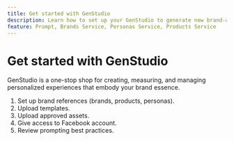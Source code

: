 ```yaml
---
title: Get started with GenStudio
description: Learn how to set up your GenStudio to generate new brand-aligned marketing content.
feature: Prompt, Brands Service, Personas Service, Products Service
---
```


# Get started with GenStudio

GenStudio is a one-stop shop for creating, measuring, and managing personalized experiences that embody your brand essence.

1. Set up brand references (brands, products, personas).
1. Upload templates.
1. Upload approved assets.
1. Give access to Facebook account.
1. Review prompting best practices.
